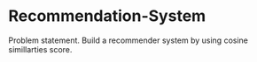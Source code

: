 # Recommendation-System
Problem statement.
Build a recommender system by using cosine simillarties score.


